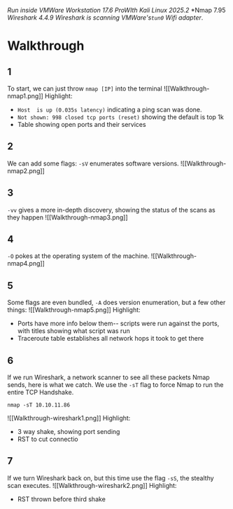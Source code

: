 *Run inside VMWare Workstation 17.6 ProWIth Kali Linux 2025.2*
*Nmap 7.95
*Wireshark 4.4.9*
*Wireshark is scanning VMWare's`tun0` Wifi adapter*.

# Walkthrough

## 1
To start, we can just throw `nmap [IP]` into the terminal
![[Walkthrough-nmap1.png]]
Highlight:
- `Host  is up (0.035s latency)` indicating a ping scan was done.
- `Not shown: 998 closed tcp ports (reset)` showing the default is top 1k
- Table showing open ports and their services

## 2
We can add some flags: `-sV` enumerates software versions.
![[Walkthrough-nmap2.png]]
## 3
`-vv` gives a more in-depth discovery, showing the status of the scans  as they happen
![[Walkthrough-nmap3.png]]
## 4
`-O`  pokes at the operating system of the machine.
![[Walkthrough-nmap4.png]]
## 5
Some flags are even bundled, `-A` does version enumeration, but a few other things:
![[Walkthrough-nmap5.png]]
Highlight:
- Ports have more info below them-- scripts were run against the ports, with titles showing what script was run
- Traceroute table establishes all network hops it took to get there


## 6
If we run Wireshark, a network scanner to see all these packets Nmap sends, here is what we catch. We use the `-sT` flag to force Nmap to run the  entire TCP Handshake.

```
nmap -sT 10.10.11.86
```
![[Walkthrough-wireshark1.png]]
Highlight:
- 3 way shake, showing port sending
- RST to cut connectio

## 7
If we turn Wireshark back on, but this time use the flag `-sS`, the stealthy scan executes.
![[Walkthrough-wireshark2.png]]
Highlight:
- RST thrown before third shake